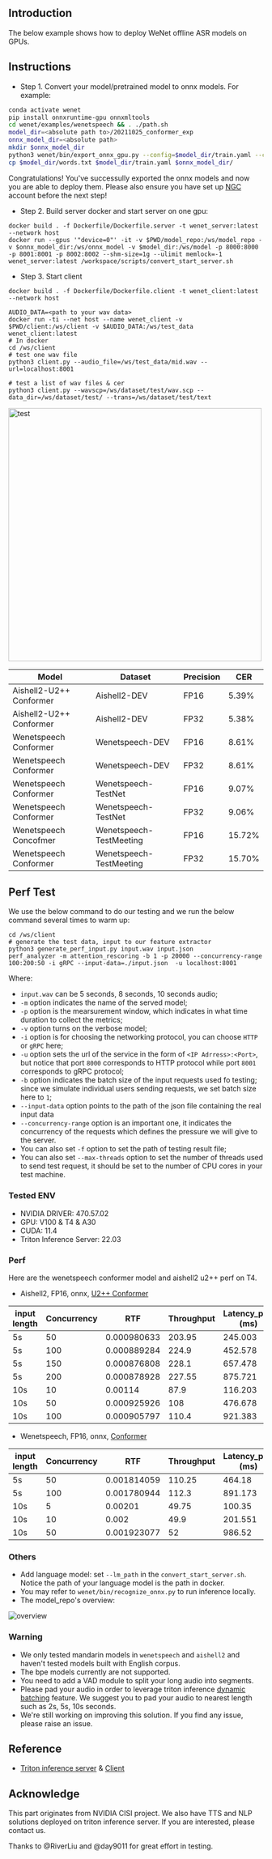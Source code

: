 ## Introduction
The below example shows how to deploy WeNet offline ASR models on GPUs.


## Instructions
* Step 1. Convert your model/pretrained model to onnx models. For example:
```bash
conda activate wenet
pip install onnxruntime-gpu onnxmltools
cd wenet/examples/wenetspeech && . ./path.sh
model_dir=<absolute path to>/20211025_conformer_exp
onnx_model_dir=<absolute path>
mkdir $onnx_model_dir
python3 wenet/bin/export_onnx_gpu.py --config=$model_dir/train.yaml --checkpoint=$model_dir/final.pt --cmvn_file=$model_dir/global_cmvn --ctc_weight=0.5 --output_onnx_dir=$onnx_model_dir --fp16
cp $model_dir/words.txt $model_dir/train.yaml $onnx_model_dir/
```
Congratulations! You've successully exported the onnx models and now you are able to deploy them. Please also ensure you have set up [NGC](https://catalog.ngc.nvidia.com/) account before the next step!

* Step 2. Build server docker and start server on one gpu:
```
docker build . -f Dockerfile/Dockerfile.server -t wenet_server:latest --network host
docker run --gpus '"device=0"' -it -v $PWD/model_repo:/ws/model_repo -v $onnx_model_dir:/ws/onnx_model -v $model_dir:/ws/model -p 8000:8000 -p 8001:8001 -p 8002:8002 --shm-size=1g --ulimit memlock=-1  wenet_server:latest /workspace/scripts/convert_start_server.sh
```

* Step 3. Start client
```
docker build . -f Dockerfile/Dockerfile.client -t wenet_client:latest --network host

AUDIO_DATA=<path to your wav data>
docker run -ti --net host --name wenet_client -v $PWD/client:/ws/client -v $AUDIO_DATA:/ws/test_data wenet_client:latest
# In docker
cd /ws/client
# test one wav file
python3 client.py --audio_file=/ws/test_data/mid.wav --url=localhost:8001

# test a list of wav files & cer
python3 client.py --wavscp=/ws/dataset/test/wav.scp --data_dir=/ws/dataset/test/ --trans=/ws/dataset/test/text
```

<img src="test.gif" alt="test" width="500"/>

|Model | Dataset | Precision | CER |
|------------|-----------|-----------|----------|
|Aishell2-U2++ Conformer|Aishell2-DEV|FP16| 5.39%|
|Aishell2-U2++ Conformer|Aishell2-DEV|FP32| 5.38%|
|Wenetspeech Conformer| Wenetspeech-DEV|FP16| 8.61%|
|Wenetspeech Conformer| Wenetspeech-DEV|FP32| 8.61%|
|Wenetspeech Conformer | Wenetspeech-TestNet|FP16|9.07%|
|Wenetspeech Conformer| Wenetspeech-TestNet|FP32|9.06%|
|Wenetspeech Concofmer| Wenetspeech-TestMeeting|FP16|15.72%|
|Wenetspeech Conformer| Wenetspeech-TestMeeting|FP32|15.70%|

## Perf Test
We use the below command to do our testing and we run the below command several times to warm up:
```
cd /ws/client
# generate the test data, input to our feature extractor
python3 generate_perf_input.py input.wav input.json
perf_analyzer -m attention_rescoring -b 1 -p 20000 --concurrency-range 100:200:50 -i gRPC --input-data=./input.json  -u localhost:8001
```
Where:
- `input.wav` can be 5 seconds, 8 seconds, 10 seconds audio;
- `-m` option indicates the name of the served model;
- `-p` option is the mearsurement window, which indicates in what time duration to collect the metrics;
- `-v` option turns on the verbose model;
- `-i` option is for choosing the networking protocol, you can choose `HTTP` or `gRPC` here;
- `-u` option sets the url of the service in the form of `<IP Adrress>:<Port>`, but notice that port `8000` corresponds to HTTP protocol while port `8001` corresponds to gRPC protocol;
- `-b` option indicates the batch size of the input requests used fo testing; since we simulate individual users sending requests, we set batch size here to `1`;
- `--input-data` option points to the path of the json file containing the real input data
- `--concurrency-range` option is an important one, it indicates the concurrency of the requests which defines the pressure we will give to the server.
- You can also set `-f` option to set the path of testing result file;
- You can also set `--max-threads` option to set the number of threads used to send test request, it should be set to the number of CPU cores in your test machine.


### Tested ENV
* NVIDIA DRIVER: 470.57.02
* GPU: V100 & T4 & A30
* CUDA: 11.4
* Triton Inference Server: 22.03

### Perf
Here are the wenetspeech conformer model and aishell2 u2++ perf on T4.
* Aishell2, FP16, onnx, [U2++ Conformer](http://mobvoi-speech-public.ufile.ucloud.cn/public/wenet/aishell2/20210618_u2pp_conformer_exp.tar.gz)

|input length|Concurrency|RTF        |Throughput|Latency_p50 (ms)|Latency_p90 (ms)|Latency_p95 (ms)|Latency_p99 (ms)|
|------------|-----------|-----------|----------|----------------|----------------|----------------|----------------|
|5s          | 50        |0.000980633|203.95    |245.003         |277.086         |284.818         |295.777         |
|5s          | 100       |0.000889284|224.9     | 452.578        |492.355         |506.399         |533.325         |
|5s          | 150       |0.000876808|  228.1   |657.478         |722.427         |747.493         |794.346         |
|5s          |200        |0.000878928|  227.55  |875.721         |946.02          |975.703         |1020.615        |
|10s         |10         |0.00114    |  87.9    |116.203         |113.929         |136.902         |149.18          |
|10s         |50         |0.000925926|108       |476.678         |522.65          |532.693         |562.097         |
|10s         |100        |0.000905797|110.4     |921.383         |1001.848        |1029.96         |1067.6          |

* Wenetspeech, FP16, onnx, [Conformer](http://mobvoi-speech-public.ufile.ucloud.cn/public/wenet/wenetspeech/20211025_conformer_exp.tar.gz)

|input length|Concurrency|RTF        |Throughput|Latency_p50 (ms)|Latency_p90 (ms)|Latency_p95 (ms)|Latency_p99 (ms)|
|------------|-----------|-----------|----------|----------------|----------------|----------------|----------------|
|5s          |50         |0.001814059|110.25    |464.18          |508.246         |517.967         |547.002         |
|5s          |100        |0.001780944|112.3     |891.173         |958.046         |1011.058        |1093.231        |
|10s         |5          |0.00201    |49.75     |100.35          |120.757         |122.148         |132.053         |
|10s         |10         |0.002      |49.9      |201.551         |240.75          |252.026         |286.132         |
|10s         |50         |0.001923077|52        |986.52          |1030.635        |1051.282        |1101.016        |

### Others
* Add language model: set `--lm_path` in the `convert_start_server.sh`. Notice the path of your language model is the path in docker.
* You may refer to `wenet/bin/recognize_onnx.py` to run inference locally.
* The model_repo's overview:

![overview](./Overview.JPG)

### Warning
* We only tested mandarin models in `wenetspeech` and `aishell2` and haven't tested models built with English corpus.
* The bpe models currently are not supported.
* You need to add a VAD module to split your long audio into segments.
* Please pad your audio in order to leverage triton inference [dynamic batching](https://github.com/triton-inference-server/server/blob/main/docs/architecture.md#models-and-schedulers) feature. We suggest you to pad your audio to nearest length such as 2s, 5s, 10s seconds.
* We're still working on improving this solution. If you find any issue, please raise an issue.

## Reference
* [Triton inference server](https://github.com/triton-inference-server/server) & [Client](https://github.com/triton-inference-server/client)

## Acknowledge
This part originates from NVIDIA CISI project. We also have TTS and NLP solutions deployed on triton inference server.
If you are interested, please contact us.

Thanks to @RiverLiu and @day9011 for great effort in testing.